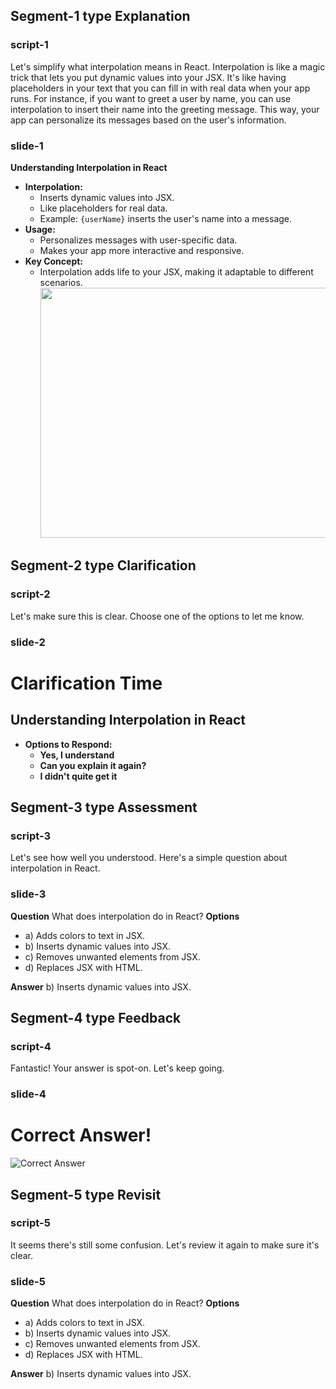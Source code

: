 ## Segment-1 type Explanation

### script-1

Let's simplify what interpolation means in React. Interpolation is like a magic trick that lets you put dynamic values into your JSX. It's like having placeholders in your text that you can fill in with real data when your app runs. For instance, if you want to greet a user by name, you can use interpolation to insert their name into the greeting message. This way, your app can personalize its messages based on the user's information.

### slide-1

**Understanding Interpolation in React**

- **Interpolation:**
  - Inserts dynamic values into JSX.
  - Like placeholders for real data.
  - Example: `{userName}` inserts the user's name into a message.
- **Usage:**
  - Personalizes messages with user-specific data.
  - Makes your app more interactive and responsive.
- **Key Concept:**
  - Interpolation adds life to your JSX, making it adaptable to different scenarios.
    <img src="https://i.imgur.com/Jx80CNH.png" style="height:10vh; width:20vh; object-fit:contain" />

## Segment-2 type Clarification

### script-2

Let's make sure this is clear. Choose one of the options to let me know.

### slide-2

# Clarification Time

## Understanding Interpolation in React

- **Options to Respond:**
  - **Yes, I understand**
  - **Can you explain it again?**
  - **I didn't quite get it**

## Segment-3 type Assessment

### script-3

Let's see how well you understood. Here's a simple question about interpolation in React.

### slide-3

**Question**
What does interpolation do in React?
**Options**

- a) Adds colors to text in JSX.
- b) Inserts dynamic values into JSX.
- c) Removes unwanted elements from JSX.
- d) Replaces JSX with HTML.

**Answer**
b) Inserts dynamic values into JSX.

## Segment-4 type Feedback

### script-4

Fantastic! Your answer is spot-on. Let's keep going.

### slide-4

# Correct Answer!

![Correct Answer](https://img.freepik.com/premium-vector/student-get-right-answer-illustration_561940-7.jpg)

## Segment-5 type Revisit

### script-5

It seems there's still some confusion. Let's review it again to make sure it's clear.

### slide-5

**Question**
What does interpolation do in React?
**Options**

- a) Adds colors to text in JSX.
- b) Inserts dynamic values into JSX.
- c) Removes unwanted elements from JSX.
- d) Replaces JSX with HTML.

**Answer**
b) Inserts dynamic values into JSX.
